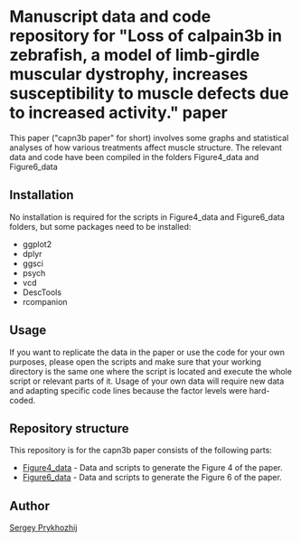 # Manuscript data and code repository for "Loss of calpain3b in zebrafish, a model of limb-girdle muscular dystrophy, increases susceptibility to muscle defects due to increased activity." paper

This paper ("capn3b paper" for short) involves some graphs and statistical analyses of how various treatments affect muscle structure. The relevant data and code have been compiled in the folders Figure4_data and Figure6_data

## Installation
No installation is required for the scripts in Figure4_data and Figure6_data folders, but some packages need to be installed:

- ggplot2
- dplyr
- ggsci
- psych
- vcd
- DescTools
- rcompanion

## Usage
If you want to replicate the data in the paper or use the code for your own purposes, please open the scripts and make sure that your working directory is the same one where the script is located and execute the whole script or relevant parts of it. Usage of your own data will require new data and adapting specific code lines because the factor levels were hard-coded.

## Repository structure
This repository is for the capn3b paper consists of the following parts:

- [Figure4_data](https://github.com/SergeyPry/capn3b_paper/tree/main/Figure4_data) - Data and scripts to generate the Figure 4 of the paper. 
- [Figure6_data](https://github.com/SergeyPry/capn3b_paper/tree/main/Figure6_data) - Data and scripts to generate the Figure 6 of the paper. 

## Author
[Sergey Prykhozhij](https://github.com/SergeyPry)

